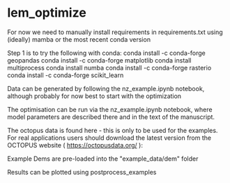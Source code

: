 # lem_optimize
For now we need to manually install requirements in requirements.txt using (ideally) mamba or the most recent conda version

Step 1 is to try the following with conda:
    conda install -c conda-forge geopandas
    conda install -c conda-forge matplotlib
    conda install multiprocess
    conda install numba
    conda install -c conda-forge rasterio
    conda install -c conda-forge scikit_learn

Data can be generated by following the nz_example.ipynb notebook, although probably for now best to start with the optimization

The  optimisation can be run via the nz_example.ipynb notebook, where model parameters are described there and in the text of the manuscript.

The octopus data is found here - this is only to be used for the examples.  For real applications users should download the latest version from the OCTOPUS website ( https://octopusdata.org/ ):

Example Dems are pre-loaded into the "example_data/dem" folder

Results can be plotted using postprocess_examples





